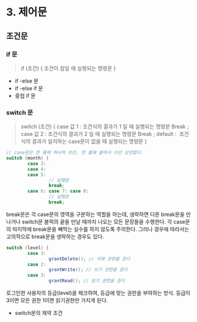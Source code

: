 # 3. 제어문

## 조건문

### if 문

> if (조건) {
         조건이 참일 때 실행되는 명령문
}

- if -else 문
- if -else if 문
- 중첩 if 문

### switch 문

> switch (조건) {
        case 값 1 :
                   조건식의 결과가 1 일 때 실행되는 명령문
                   Break ;
        case 값 2 :
                   조건식의 결과가 2 일 때 실행되는 명령문
                   Break ;
        default : 
                   조건식의 결과가 일치하는 case문이 없을 때 실행되는 명령문
}

```java
// case문은 한 줄에 하나씩 쓰던, 한 줄에 붙여서 쓰던 상관없다.
switch (month) {
		case 3:
		case 4:
		case 5:
				// 실행문
				break;
		case 6: case 7: case 8:
				// 실행문
				break;
```

break문은 각 case문의 영역을 구분하는 역할을 하는데, 생략하면 다른 break문을 만나거나 switch문 블럭의 끝을 만날 때까지 나오는 모든 문장들을 수행한다. 각 case문의 마지막에 break문을 빼먹는 실수를 하지 않도록 주의한다. 그러나 경우에 따라서는 고의적으로 break문을 생략하는 경우도 있다.

```java
switch (level) {
		case 3:
				grantDelete(); // 삭제 권한을 준다
		case 2:
				grantWrite(); // 쓰기 권한을 준다
		case 3:
				grantRead(); // 읽기 권한을 준다
```

로그인한 사용자의 등급(level)을 체크하여, 등급에 맞는 권한을 부여하는 방식. 등급이 3이면 모든 권한 1이면 읽기권한만 가지게 된다.

- switch문의 제약 조건
